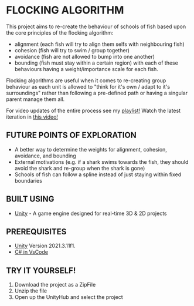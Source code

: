 # FLOCKING ALGORITHM
This project aims to re-create the behaviour of schools of fish based upon the core principles of the flocking algorithm:
   - alignment (each fish will try to align them selfs with neighbouring fish)
   - cohesion  (fish will try to swim / group together)
   - avoidance (fish are not allowed to bump into one another)
   - bounding  (fish must stay within a certain region)
     with each of these behaviours having a weight/importance scale for each fish.
     
Flocking algorithms are useful when it comes to re-creating group behaviour as each unit is allowed to "think for it's own / adapt to it's surroundings" rather 
than following a pre-defined path or having a singular parent manage them all. 

For video updates of the entire process see my [playlist!](https://www.youtube.com/watch?v=F-7OTlQRWRY&list=PLNU3z4IRiDwNV2LOxBC6R3CmT7_a09eHN)
Watch the latest iteration in [this video!](https://www.youtube.com/watch?v=hVDA2jKtwXM&list=PLNU3z4IRiDwNV2LOxBC6R3CmT7_a09eHN&index=2)

## FUTURE POINTS OF EXPLORATION
- A better way to determine the weights for alignment, cohesion, avoidance, and bounding
- External motivations (e.g. if a shark swims towards the fish, they should avoid the shark and re-group when the shark is gone)
- Schools of fish can follow a spline instead of just staying within fixed boundaries
 
## BUILT USING
- [Unity](https://unity.com/download) - A game engine designed for real-time 3D & 2D projects

## PREREQUISITES
- [Unity](https://unity.com/download) Version 2021.3.11f1. 
- [C# in VsCode](https://code.visualstudio.com/docs/languages/csharp)
  
## TRY IT YOURSELF!
  1. Download the project as a ZipFile
  2. Unzip the file
  3. Open up the UnityHub and select the project

